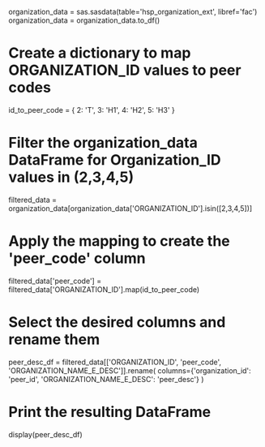 organization_data = sas.sasdata(table='hsp_organization_ext', libref='fac')
organization_data  = organization_data.to_df()

# Create a dictionary to map ORGANIZATION_ID values to peer codes

id_to_peer_code = {
    2: 'T',
    3: 'H1',
    4: 'H2',
    5: 'H3'
}

# Filter the organization_data DataFrame for Organization_ID values in (2,3,4,5)
filtered_data = organization_data[organization_data['ORGANIZATION_ID'].isin([2,3,4,5])]

# Apply the mapping to create the 'peer_code' column
filtered_data['peer_code'] = filtered_data['ORGANIZATION_ID'].map(id_to_peer_code)

# Select the desired columns and rename them

peer_desc_df = filtered_data[['ORGANIZATION_ID', 'peer_code', 'ORGANIZATION_NAME_E_DESC']].rename(
    columns={'organization_id': 'peer_id', 'ORGANIZATION_NAME_E_DESC': 'peer_desc'}
)

# Print the resulting DataFrame 
display(peer_desc_df)


